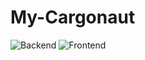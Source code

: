 # My-Cargonaut

![Backend](https://github.com/Debalator/My-Cargonaut/actions/workflows/backend.yaml/badge.svg)
![Frontend](https://github.com/Debalator/My-Cargonaut/actions/workflows/frontend.yaml/badge.svg)
